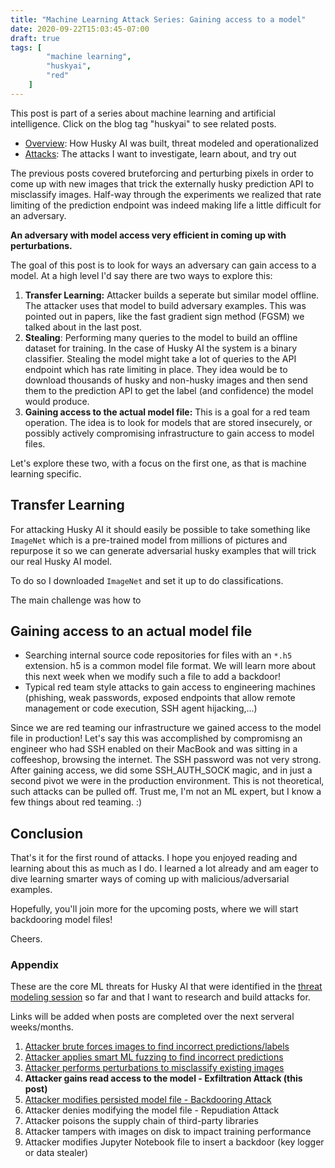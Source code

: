 ```yaml
---
title: "Machine Learning Attack Series: Gaining access to a model"
date: 2020-09-22T15:03:45-07:00
draft: true
tags: [
        "machine learning",
        "huskyai",
        "red"
    ]
---
```


This post is part of a series about machine learning and artificial intelligence. Click on the blog tag "huskyai" to see related posts. 

* [Overview](/blog/posts/2020/husky-ai-walkthrough/): How Husky AI was built, threat modeled and operationalized
* [Attacks](#appendix): The attacks I want to investigate, learn about, and try out

The previous posts covered bruteforcing and perturbing pixels in order to come up with new images that trick the externally husky prediction API to misclassify images. Half-way through the experiments we realized that rate limiting of the prediction endpoint was indeed making life a little difficult for an adversary. 

**An adversary with model access very efficient in coming up with perturbations.**

The goal of this post is to look for ways an adversary can gain access to a model. At a high level I'd say there are two ways to explore this:

1. **Transfer Learning:** Attacker builds a seperate but similar model offline. The attacker uses that model to build adversary examples. This was pointed out in papers, like the fast gradient sign method (FGSM) we talked about in the last post.
2. **Stealing**: Performing many queries to the model to build an offline dataset for training. In the case of Husky AI the system is a binary classifier. Stealing the model might take a lot of queries to the API endpoint which has rate limiting in place. They idea would be to download thousands of husky and non-husky images and then send them to the prediction API to get the label (and confidence) the model would produce.
2. **Gaining access to the actual model file:** This is a goal for a red team operation. The idea is to look for models that are stored insecurely, or possibly actively compromising infrastructure to gain access to model files.

Let's explore these two, with a focus on the first one, as that is machine learning specific.

## Transfer Learning

For attacking Husky AI it should easily be possible to take something like `ImageNet` which is a pre-trained model from millions of pictures and repurpose it so we can generate adversarial husky examples that will trick our real Husky AI model.

To do so I downloaded `ImageNet` and set it up to do classifications.

The main challenge was how to 


## Gaining access to an actual model file

* Searching internal source code repositories for files with an `*.h5` extension. h5 is a common model file format. We will learn more about this next week when we modify such a file to add a backdoor!
* Typical red team style attacks to gain access to engineering machines (phishing, weak passwords, exposed endpoints that allow remote management or code execution, SSH agent hijacking,...)

Since we are red teaming our infrastructure we gained access to the model file in production! Let's say this was accomplished by compromisng an engineer who had SSH enabled on their MacBook and was sitting in a coffeeshop, browsing the internet. The SSH password was not very strong. After gaining access, we did some SSH_AUTH_SOCK magic, and in just a second pivot we were in the production environment. This is not theoretical, such attacks can be pulled off. Trust me,  I'm not an ML expert, but I know a few things about red teaming. :)


## Conclusion

That's it for the first round of attacks. I hope you enjoyed reading and learning about this as much as I do. I learned a lot already and am eager to dive learning smarter ways of coming up with malicious/adversarial examples.

Hopefully, you'll join more for the upcoming posts, where we will start backdooring model files!

Cheers.



### Appendix 

These are the core ML threats for Husky AI that were identified in the [threat modeling session](/blog/posts/2020/husky-ai-threat-modeling-machine-learning/) so far and that I want to research and build attacks for. 

Links will be added when posts are completed over the next serveral weeks/months.

1. [Attacker brute forces images to find incorrect predictions/labels](/blog/posts/2020/husky-ai-machine-learning-attack-bruteforce/) 
2. [Attacker applies smart ML fuzzing to find incorrect predictions](/blog/posts/2020/husky-ai-machine-learning-attack-smart-fuzz/) 
2. [Attacker performs perturbations to misclassify existing images](/blog/posts/2020/husky-ai-machine-learning-attack-perturbation-external/) 
3. **Attacker gains read access to the model - Exfiltration Attack (this post)**
4. [Attacker modifies persisted model file - Backdooring Attack](/blog/posts/2020/husky-ai-machine-learning-backdoor-model/)
5. Attacker denies modifying the model file - Repudiation Attack
6. Attacker poisons the supply chain of third-party libraries 
7. Attacker tampers with images on disk to impact training performance
8. Attacker modifies Jupyter Notebook file to insert a backdoor (key logger or data stealer)
